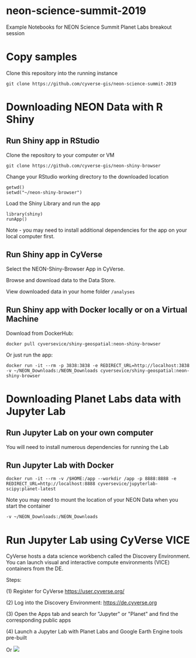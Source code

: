 # neon-science-summit-2019
Example Notebooks for NEON Science Summit Planet Labs breakout session

# Copy samples

Clone this repository into the running instance

```
git clone https://github.com/cyverse-gis/neon-science-summit-2019
```

# Downloading NEON Data with R Shiny

## Run Shiny app in RStudio

Clone the repository to your computer or VM

```
git clone https://github.com/cyverse-gis/neon-shiny-browser
```

Change your RStudio working directory to the downloaded location

```
getwd()
setwd("~/neon-shiny-browser")
```

Load the Shiny Library and run the app

```
library(shiny)
runApp()
```

Note - you may need to install additional dependencies for the app on your local computer first.

## Run Shiny app in CyVerse

Select the NEON-Shiny-Browser App in CyVerse.

Browse and download data to the Data Store.

View downloaded data in your home folder `/analyses`

## Run Shiny app with Docker locally or on a Virtual Machine

Download from DockerHub:

```
docker pull cyversevice/shiny-geospatial:neon-shiny-browser
```

Or just run the app:

```
docker run -it --rm -p 3838:3838 -e REDIRECT_URL=http://localhost:3838 -v ~/NEON_Downloads:/NEON_Downloads cyversevice/shiny-geospatial:neon-shiny-browser
```

# Downloading Planet Labs data with Jupyter Lab 

## Run Jupyter Lab on your own computer

You will need to install numerous dependencies for running the Lab

## Run Jupyter Lab with Docker

```
docker run -it --rm -v /$HOME:/app --workdir /app -p 8888:8888 -e REDIRECT_URL=http://localhost:8888 cyversevice/jupyterlab-scipy:planet-latest
```

Note you may need to mount the location of your NEON Data when you start the container

```
-v ~/NEON_Downloads:/NEON_Downloads
```

# Run Jupyter Lab using CyVerse VICE

CyVerse hosts a data science workbench called the Discovery Environment. You can launch visual and interactive compute environments (VICE) containers from the DE. 

Steps:

(1) Register for CyVerse https://user.cyverse.org/

(2) Log into the Discovery Environment: https://de.cyverse.org

(3) Open the Apps tab and search for "Jupyter" or "Planet" and find the corresponding public apps

(4) Launch a Jupyter Lab with Planet Labs and Google Earth Engine tools pre-built 

Or
<a href="https://de.cyverse.org/de/?type=quick-launch&quick-launch-id=067d4a4b-bedb-4034-baba-2f59c15e0463&app-id=1d35dc48-eb93-11e9-b6b7-008cfa5ae621" target="_blank"><img src="https://de.cyverse.org/Powered-By-CyVerse-blue.svg"></a>
